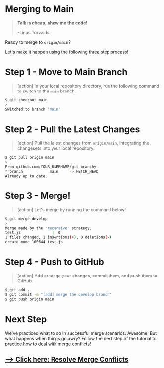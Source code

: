 # Merging to Main

> **Talk is cheap, show me the code!**
>
> -Linus Torvalds

Ready to merge to `origin/main`?

Let's make it happen using the following three step process!

# Step 1 - Move to Main Branch

> [action]
> In your local repository directory, run the following command to switch to the `main` branch.
>
```bash
$ git checkout main
>
Switched to branch 'main'
```
>

# Step 2 - Pull the Latest Changes

> [action]
> Pull the latest changes from `origin/main`, integrating the changesets into your local repository.
>
```bash
$ git pull origin main
>
From github.com:YOUR_USERNAME/git-branchy
* branch            main     -> FETCH_HEAD
Already up to date.
```
>

# Step 3 - Merge!

> [action]
> Let's merge by running the command below!
>
```bash
$ git merge develop
>
Merge made by the 'recursive' strategy.
test.js              |  0
1 files changed, 1 insertions(+), 0 deletions(-)
create mode 100644 test.js
```
>

# Step 4 - Push to GitHub

> [action]
> Add or stage your changes, commit them, and push them to GitHub.
>
```bash
$ git add .
$ git commit -m "[add] merge the develop branch"
$ git push origin main
```
>

# Next Step

We've practiced what to do in successful merge scenarios. Awesome! But what happens when things go awry? Follow the next step of the tutorial to practice how to deal with merge conflicts!

## [--> Click here: Resolve Merge Conflicts](/P02-Conflicts/README.md)
